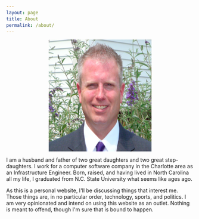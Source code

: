 ```yaml
---
layout: page
title: About
permalink: /about/
---
```


<p align="center"> 
  <img src="/images/Me_Twitter2.png" align="center" height="300" width="276">
</p>

I am a husband and father of two great daughters and two great step-daughters. I work for a computer software company in the Charlotte area as an Infrastructure Engineer. Born, raised, and having lived in North Carolina all my life, I graduated from N.C. State University what seems like ages ago.

As this is a personal website, I'll be discussing things that interest me. Those things are, in no particular order, technology, sports, and politics. I am very opinionated and intend on using this website as an outlet. Nothing is meant to offend, though I'm sure that is bound to happen.
